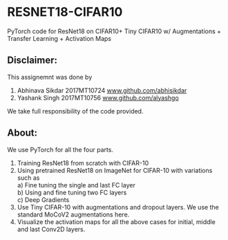 # RESNET18-CIFAR10
PyTorch code for ResNet18 on CIFAR10+ Tiny CIFAR10 w/ Augmentations + Transfer Learning + Activation Maps
## Disclaimer:
This assignemnt was done by
  1) Abhinava Sikdar 2017MT10724 www.github.com/abhisikdar
  2) Yashank Singh 2017MT10756 www.github.com/alyashgo

We take full responsibility of the code provided.

## About:
We use PyTorch for all the four parts.
  1) Training ResNet18 from scratch with CIFAR-10
  2) Using pretrained ResNet18 on ImageNet for CIFAR-10 with variations such as <br />
    a) Fine tuning the single and last FC layer <br />
    b) Using and fine tuning two FC layers <br />
    c) Deep Gradients
  3) Use Tiny CIFAR-10 with augmentations and dropout layers. We use the standard MoCoV2 augmentations here.
  4) Visualize the activation maps for all the above cases for initial, middle and last Conv2D layers.
  
